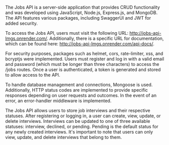 The Jobs API is a server-side application that provides CRUD functionality and was developed using JavaScript, Node.js, Express.js, and MongoDB. The API features various packages, including SwaggerUI and JWT for added security.

To access the Jobs API, users must visit the following URL: http://jobs-api-lmgs.onrender.com/. Additionally, there is a specific URL for documentation, which can be found here: http://jobs-api-lmgs.onrender.com/api-docs/.

For security purposes, packages such as helmet, cors, rate-limiter, xss, and bcryptjs were implemented. Users must register and log in with a valid email and password (which must be longer than three characters) to access the /jobs routes. Once a user is authenticated, a token is generated and stored to allow access to the API.

To handle database management and connections, Mongoose is used. Additionally, HTTP status codes are implemented to provide specific responses depending on user requests and outcomes. In the event of an error, an error-handler middleware is implemented.

The Jobs API allows users to store job interviews and their respective statuses. After registering or logging in, a user can create, view, update, or delete interviews. Interviews can be updated to one of three available statuses: interview, declined, or pending. Pending is the default status for any newly created interviews. It's important to note that users can only view, update, and delete interviews that belong to them.


